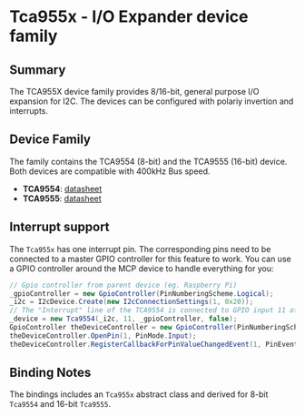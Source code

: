 ﻿# Tca955x - I/O Expander device family

## Summary

The TCA955X device family provides 8/16-bit, general purpose I/O expansion for I2C. The devices can be configured with polariy invertion and interrupts.

## Device Family

The family contains the TCA9554 (8-bit) and the TCA9555 (16-bit) device. Both devices are compatible with 400kHz Bus speed.

- **TCA9554**: [datasheet](https://www.ti.com/lit/ds/symlink/tca9554.pdf)
- **TCA9555**: [datasheet](https://www.ti.com/lit/ds/symlink/tca9555.pdf)

## Interrupt support

The `Tca955x` has one interrupt pin. The corresponding pins need to be connected to a master GPIO controller for this feature to work. You can use a GPIO controller around the MCP device to handle everything for you:
```csharp
// Gpio controller from parent device (eg. Raspberry Pi)
_gpioController = new GpioController(PinNumberingScheme.Logical);
_i2c = I2cDevice.Create(new I2cConnectionSettings(1, 0x20));
// The "Interrupt" line of the TCA9554 is connected to GPIO input 11 of the Raspi
_device = new Tca9554(_i2c, 11, _gpioController, false);
GpioController theDeviceController = new GpioController(PinNumberingScheme.Logical, _device);
theDeviceController.OpenPin(1, PinMode.Input);
theDeviceController.RegisterCallbackForPinValueChangedEvent(1, PinEventTypes.Rising, Callback);
```
## Binding Notes

The bindings includes an `Tca955x` abstract class and derived for 8-bit `Tca9554` and 16-bit `Tca9555`.
